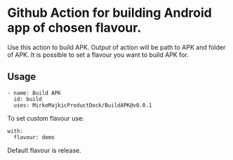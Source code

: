 # Github Action for building Android app of chosen flavour.

Use this action to build APK. Output of action will be path to APK and folder of APK.
It is possible to set a flavour you want to build APK for.

## Usage
```
- name: Build APK
  id: build
  uses: MirkoMajkicProductDock/BuildAPK@v0.0.1
```
To set custom flavour use:
```
with:
  flavour: demo
```
  
Default flavour is release.
